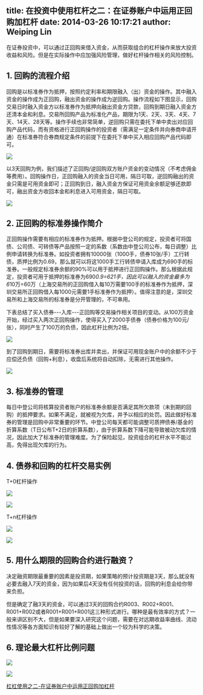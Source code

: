 title: 在投资中使用杠杆之二：在证券账户中运用正回购加杠杆
date: 2014-03-26 10:17:21
author: Weiping Lin
---

在证券投资中，可以通过正回购来借入资金，从而获取组合的杠杆操作来放大投资收益和风险。但是在实际操作中应加强风险管理，做好杠杆操作相关的风险控制。

## 1. 回购的流程介绍

回购是以标准券作为抵押，按照约定利率和期限融入（出）资金的操作。其中融入资金的操作成为正回购，融出资金的操作成为逆回购。操作流程如下图显示，回购交易日时融入资金方以标准券作为抵押向融出资金方贷款，回购到期日融入资金方还清本金和利息。交易所回购产品为标准化产品，期限为1天、2天、3天、4天、7天、14天、28天等。操作手续也非常简单，逆回购只需在委托下单中卖出对应回购产品代码，而有资格进行正回购操作的投资者（需满足一定条件并向券商申请开通）在标准券符合券商规定条件的前提下在委托下单中买入相应回购产品代码即可。

![](file:///C:/DOCUME~1/weipingl/LOCALS~1/Temp/msohtml1/01/clip_image002.gif)

以3天回购为例，我们描述了正回购/逆回购双方账户资金的变动情况（不考虑佣金等费用）。回购操作日，正回购融入的资金当日可用，隔日可取，逆回购融出的资金只需是可用资金即可；正回购到日，融入资金方保证可用资金余额足够还款即可，融出资金方收回本金和利息进入可用资金，隔日可取。

![](file:///C:/DOCUME~1/weipingl/LOCALS~1/Temp/msohtml1/01/clip_image004.gif)

## 2. 正回购的标准券操作简介

正回购操作需要有相应的标准券作为抵押。根据中登公司的规定，投资者可将国债、公司债、可转债等产品按照一定的系数（系数由中登公司公布，每日调整）比例申请转换为标准券。如投资者拥有10000张（1000手，债券10张/手）工行转债，质押比例为0.69，那么就可以将这1000手工行转债申请入库成为690手的标准券。一般规定标准券余额的90%可以用于抵押进行正回购操作。那么根据此规定，投资者可用于抵押的标准券为690*0.9=621手，因此可以融入的资金最多为6*10万=60万（上海交易所的正回购借入每10万需要100手的标准券作为抵押，深圳交易所正回购借入每1000元需要1手标准券作为抵押）。值得注意的是，深圳交易所和上海交易所的标准券是分开管理的，不可串用。

下表总结了买入债券---入库---正回购等交易操作相关项目的变动。从100万资金开始，经过买入两次正回购操作，使得买入了2000手债券（债券价格为100元/张），同时产生了100万的负债，因此杠杆比例为2倍。

![](file:///C:/DOCUME~1/weipingl/LOCALS~1/Temp/msohtml1/01/clip_image006.gif)

到了回购到期日，需要将标准券出库并卖出，并保证可用现金账户中的余额不少于应偿还负债（回购+利息），收盘后系统将自动扣除，无需进行其他操作。

![](file:///C:/DOCUME~1/weipingl/LOCALS~1/Temp/msohtml1/01/clip_image008.gif)

## 3. 标准券的管理

每日中登公司将核算投资者账户的标准券余额是否满足其所欠款项（未到期的回购）的抵押要求。如果不满足，就被视为欠库，并予以相应的处罚。因此做好标准券的管理是回购中非常重要的环节。中登公司每天都可能调整可质押债券/基金的折算系数（T日公布T+2日的折算系数），由于折算系数下降可能导致被动欠库的情况，因此加大了标准券的管理难度。为了保险起见，投资组合的杠杆水平不能过高，免得出现欠库的行为。

## 4. 债券和回购的杠杆交易实例

T+0杠杆操作

![](file:///C:/DOCUME~1/weipingl/LOCALS~1/Temp/msohtml1/01/clip_image010.gif)

![](file:///C:/DOCUME~1/weipingl/LOCALS~1/Temp/msohtml1/01/clip_image012.gif)

T+n杠杆操作

![](file:///C:/DOCUME~1/weipingl/LOCALS~1/Temp/msohtml1/01/clip_image014.gif)

![](file:///C:/DOCUME~1/weipingl/LOCALS~1/Temp/msohtml1/01/clip_image016.gif)

## 5. 用什么期限的回购合约进行融资？

决定融资期限最重要的因素是投资期，如果策略的预计投资期是3天，那么就没有必要去融入7天的资金，因为如果后4天没有任何投资的话，回购的利息会给你带来负担。

但是确定了融3天的资金，可以通过3天的回购合约R003、R002+R001、R001+R002或者R001+R001+R001这三种形式进行。哪种是最有效率的方式？一般来讲区别不大，但是如果要深入研究这个问题，需要在对远期收益率曲线、流动性情况等各方面知识有较好了解的基础上做出一个较为科学的决策。

## 6. 理论最大杠杆比例问题

![](file:///C:/DOCUME~1/weipingl/LOCALS~1/Temp/msohtml1/01/clip_image018.gif)

![](file:///C:/DOCUME~1/weipingl/LOCALS~1/Temp/msohtml1/01/clip_image020.jpg)

[杠杠使用之二-在证券账户中运用正回购加杠杆](/uploads/2014/03/杠杠使用之二-在证券账户中运用正回购加杠杆.pdf)